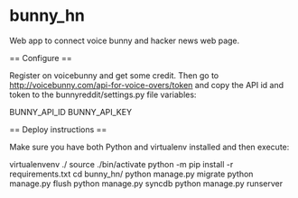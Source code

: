 # bunny_hn
Web app to connect voice bunny and hacker news web page.

== Configure ==

Register on voicebunny and get some credit. 
Then go to http://voicebunny.com/api-for-voice-overs/token and copy the API id 
and token to the bunnyreddit/settings.py file variables:

BUNNY_API_ID
BUNNY_API_KEY

== Deploy instructions ==

Make sure you have both Python and virtualenv installed and then execute:

virtualenvenv ./
source ./bin/activate
python -m pip install -r requirements.txt
cd bunny_hn/
python manage.py migrate
python manage.py flush
python manage.py syncdb 
python manage.py runserver
